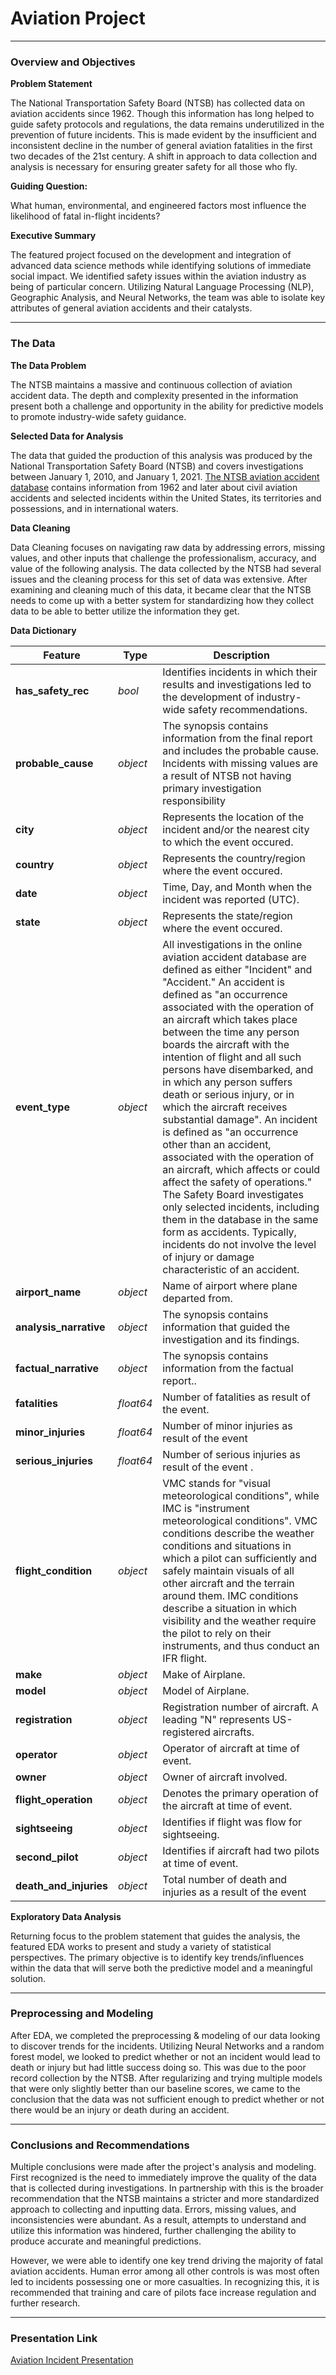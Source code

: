 # Aviation Project

---

### Overview and Objectives

**Problem Statement**

The National Transportation Safety Board (NTSB) has collected data on aviation accidents since 1962. Though this information has long helped to guide safety protocols and regulations, the data remains underutilized in the prevention of future incidents. This is made evident by the insufficient and inconsistent decline in the number of general aviation fatalities in the first two decades of the 21st century. A shift in approach to data collection and analysis is necessary for ensuring greater safety for all those who fly.

**Guiding Question:**

What human, environmental, and engineered factors most influence the likelihood of fatal in-flight incidents?

**Executive Summary**

The featured project focused on the development and integration of advanced data science methods while identifying solutions of immediate social impact. We identified safety issues within the aviation industry as being of particular concern. Utilizing Natural Language Processing (NLP), Geographic Analysis, and Neural Networks, the team was able to isolate key attributes of general aviation accidents and their catalysts.

---

### The Data

**The Data Problem**

The NTSB maintains a massive and continuous collection of aviation accident data. The depth and complexity presented in the information present both a challenge and opportunity in the ability for predictive models to promote industry-wide safety guidance.

**Selected Data for Analysis**

The data that guided the production of this analysis was produced by the National Transportation Safety Board (NTSB) and covers investigations between January 1, 2010, and January 1, 2021. [The NTSB aviation accident database](https://www.ntsb.gov/Pages/monthly.aspx) contains information from 1962 and later about civil aviation accidents and selected incidents within the United States, its territories and possessions, and in international waters.

**Data Cleaning**

Data Cleaning focuses on navigating raw data by addressing errors, missing values, and other inputs that challenge the professionalism, accuracy, and value of the following analysis.  The data collected by the NTSB had several issues and the cleaning process for this set of data was extensive.  After examining and cleaning much of this data, it became clear that the NTSB needs to come up with a better system for standardizing how they collect data to be able to better utilize the information they get.

**Data Dictionary**

|Feature|Type|Description|
|---|---|---|
|**has_safety_rec**|*bool*|Identifies incidents in which their results and investigations led to the development of industry-wide safety recommendations.|
|**probable_cause**|*object*|The synopsis contains information from the final report and includes the probable cause. Incidents with missing values are a result of NTSB not having primary investigation responsibility|
|**city**|*object*|Represents the location of the incident and/or the nearest city to which the event occured.|
|**country**|*object*|Represents the country/region where the event occured.|
|**date**|*object*|Time, Day, and Month when the incident was reported (UTC).|
|**state**|*object*|Represents the state/region where the event occured.|
|**event_type**|*object*|All investigations in the online aviation accident database are defined as either "Incident" and "Accident." An accident is defined as "an occurrence associated with the operation of an aircraft which takes place between the time any person boards the aircraft with the intention of flight and all such persons have disembarked, and in which any person suffers death or serious injury, or in which the aircraft receives substantial damage". An incident is defined as "an occurrence other than an accident, associated with the operation of an aircraft, which affects or could affect the safety of operations." The Safety Board investigates only selected incidents, including them in the database in the same form as accidents. Typically, incidents do not involve the level of injury or damage characteristic of an accident.|
|**airport_name**|*object*|Name of airport where plane departed from.|
|**analysis_narrative**|*object*|The synopsis contains information that guided the investigation and its findings.|
|**factual_narrative**|*object*|The synopsis contains information from the factual report..|
|**fatalities**|*float64*|Number of fatalities as result of the event.|
|**minor_injuries**|*float64*|Number of minor injuries as result of the event|
|**serious_injuries**|*float64*|Number of serious injuries as result of the event .|
|**flight_condition**|*object*|VMC stands for "visual meteorological conditions", while IMC is "instrument meteorological conditions". VMC conditions describe the weather conditions and situations in which a pilot can sufficiently and safely maintain visuals of all other aircraft and the terrain around them. IMC conditions describe a situation in which visibility and the weather require the pilot to rely on their instruments, and thus conduct an IFR flight.|
|**make**|*object*|Make of Airplane.|
|**model**|*object*|Model of Airplane.|
|**registration**|*object*|Registration number of aircraft. A leading "N" represents US-registered aircrafts.|
|**operator**|*object*|Operator of aircraft at time of event.|
|**owner**|*object*|Owner of aircraft involved.|
|**flight_operation**|*object*|Denotes the primary operation of the aircraft at time of event.|
|**sightseeing**|*object*|Identifies if flight was flow for sightseeing.|
|**second_pilot**|*object*|Identifies if aircraft had two pilots at time of event.|
|**death_and_injuries**|*object*|Total number of death and injuries as a result of the event|


**Exploratory Data Analysis**

Returning focus to the problem statement that guides the analysis, the featured EDA works to present and study a variety of statistical perspectives. The primary objective is to identify key trends/influences within the data that will serve both the predictive model and a meaningful solution.

---

### Preprocessing and Modeling

After EDA, we completed the preprocessing & modeling of our data looking to discover trends for the incidents. Utilizing Neural Networks and a random forest model, we looked to predict whether or not an incident would lead to death or injury but had little success doing so.  This was due to the poor record collection by the NTSB.  After regularizing and trying multiple models that were only slightly better than our baseline scores, we came to the conclusion that the data was not sufficient enough to predict whether or not there would be an injury or death during an accident.

---

### Conclusions and Recommendations

Multiple conclusions were made after the project's analysis and modeling. First recognized is the need to immediately improve the quality of the data that is collected during investigations. In partnership with this is the broader recommendation that the NTSB maintains a stricter and more standardized approach to collecting and inputting data. Errors, missing values, and inconsistencies were abundant. As a result, attempts to understand and utilize this information was hindered, further challenging the ability to produce accurate and meaningful predictions. 

However, we were able to identify one key trend driving the majority of fatal aviation accidents. Human error among all other controls is was most often led to incidents possessing one or more casualties. In recognizing this, it is recommended that training and care of pilots face increase regulation and further research. 

---

### Presentation Link

[Aviation Incident Presentation](https://docs.google.com/presentation/d/1ObAkOawVFATINK1AxxU8l_YxlNvl8n9S/edit#slide=id.p8)